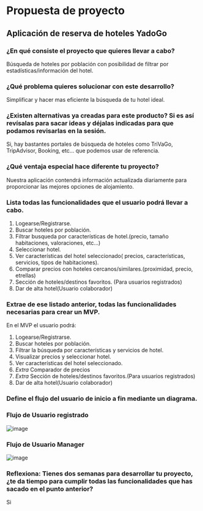 # Propuesta de proyecto

## Aplicación de reserva de hoteles YadoGo

### ¿En qué consiste el proyecto que quieres llevar a cabo?

Búsqueda de hoteles por población con posibilidad de filtrar por estadísticas/información del hotel.

### ¿Qué problema quieres solucionar con este desarrollo?

Simplificar y hacer mas eficiente la búsqueda de tu hotel ideal.

### ¿Existen alternativas ya creadas para este producto? Si es así revísalas para sacar ideas y déjalas indicadas para que podamos revisarlas en la sesión.

Si, hay bastantes portales de búsqueda de hoteles como TriVaGo, TripAdvisor, Booking, etc... que podemos usar de referencia.

### ¿Qué ventaja especial hace diferente tu proyecto?

Nuestra aplicación contendrá información actualizada diariamente para proporcionar las mejores opciones de alojamiento.

### Lista todas las funcionalidades que el usuario podrá llevar a cabo.

1. Logearse/Registrarse.
2. Buscar hoteles por población.
3. Filtrar busqueda por características de hotel.(precio, tamaño habitaciones, valoraciones, etc...)
4. Seleccionar hotel.
5. Ver características del hotel seleccionado( precios, características, servicios, tipos de habitaciones).
6. Comparar precios con hoteles cercanos/similares.(proximidad, precio, etrellas)
7. Sección de hoteles/destinos favoritos. (Para usuarios registrados)
8. Dar de alta hotel(Usuario colaborador)

### Extrae de ese listado anterior, todas las funcionalidades necesarias para crear un MVP.

En el MVP el usuario podrá:

1. Logearse/Registrarse.
2. Buscar hoteles por población.
3. Filtrar la búsqueda por características y servicios de hotel.
4. Visualizar precios y seleccionar hotel.
5. Ver características del hotel seleccionado.
6. *Extra* Comparador de precios
7. *Extra* Sección de hoteles/destinos favoritos.(Para usuarios registrados)
8.  Dar de alta hotel(Usuario colaborador)

### Define el flujo del usuario de inicio a fin mediante un diagrama.
### Flujo de Usuario registrado 
![image](https://github.com/GitJanPlata/jpg-fe-gc-proyecto-final-planteamiento/assets/96839905/084febb8-c728-40d1-80ad-403cd01c30f0)
### Flujo de Usuario Manager 
![image](https://github.com/YadoGo/yadogo-task/assets/96839905/37b9cb85-9217-421b-ab9a-1378f0bf1f95)



### Reflexiona: Tienes dos semanas para desarrollar tu proyecto, ¿te da tiempo para cumplir todas las funcionalidades que has sacado en el punto anterior?

Si
